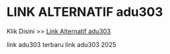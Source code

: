 # LINK ALTERNATIF adu303

Klik Disini >> <a href="https://linksto.pages.dev/">Link Alternatif adu303 </a>

link adu303 terbaru
link adu303 2025